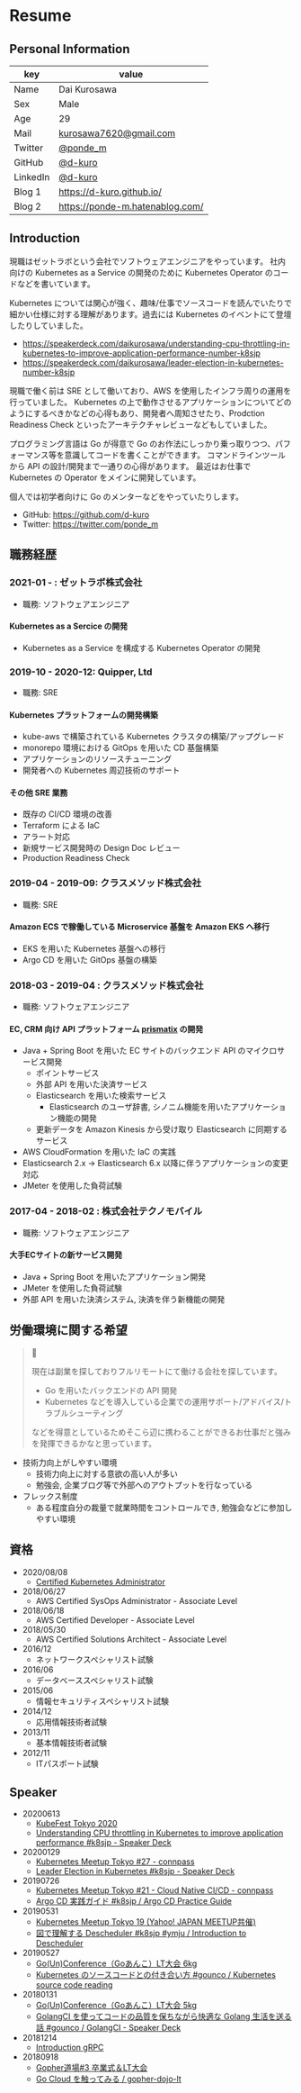 # Resume

## Personal Information

| key | value |
| --- | ----- |
| Name     | Dai Kurosawa                                            |
| Sex      | Male                                                    |
| Age      | 29                                                      |
| Mail     | [kurosawa7620@gmail.com](mailto:kurosawa7620@gmail.com) |
| Twitter  | [@ponde_m](https://twitter.com/ponde_m)                 |
| GitHub   | [@d-kuro](https://github.com/d-kuro)                    |
| LinkedIn | [@d-kuro](https://www.linkedin.com/in/d-kuro/)          |
| Blog 1   | https://d-kuro.github.io/                               |
| Blog 2   | https://ponde-m.hatenablog.com/                         |

## Introduction

現職はゼットラボという会社でソフトウェアエンジニアをやっています。
社内向けの Kubernetes as a Service の開発のために Kubernetes Operator のコードなどを書いています。

Kubernetes については関心が強く、趣味/仕事でソースコードを読んでいたりで細かい仕様に対する理解があります。過去には Kubernetes のイベントにて登壇したりしていました。

* https://speakerdeck.com/daikurosawa/understanding-cpu-throttling-in-kubernetes-to-improve-application-performance-number-k8sjp
* https://speakerdeck.com/daikurosawa/leader-election-in-kubernetes-number-k8sjp

現職で働く前は SRE として働いており、AWS を使用したインフラ周りの運用を行っていました。
Kubernetes の上で動作させるアプリケーションについてどのようにするべきかなどの心得もあり、開発者へ周知させたり、Prodction Readiness Check といったアーキテクチャレビューなどもしていました。

プログラミング言語は Go が得意で Go のお作法にしっかり乗っ取りつつ、パフォーマンス等を意識してコードを書くことができます。
コマンドラインツールから API の設計/開発まで一通りの心得があります。
最近はお仕事で Kubernetes の Operator をメインに開発しています。

個人では初学者向けに Go のメンターなどをやっていたりします。

* GitHub: https://github.com/d-kuro
* Twitter: https://twitter.com/ponde_m

## 職務経歴

### 2021-01 - : ゼットラボ株式会社

* 職務: ソフトウェアエンジニア

#### Kubernetes as a Sercice の開発

* Kubernetes as a Service を構成する Kubernetes Operator の開発

### 2019-10 - 2020-12: Quipper, Ltd

* 職務: SRE

#### Kubernetes プラットフォームの開発構築

* kube-aws で構築されている Kubernetes クラスタの構築/アップグレード
* monorepo 環境における GitOps を用いた CD 基盤構築
* アプリケーションのリソースチューニング
* 開発者への Kubernetes 周辺技術のサポート

#### その他 SRE 業務

* 既存の CI/CD 環境の改善
* Terraform による IaC
* アラート対応
* 新規サービス開発時の Design Doc レビュー
* Production Readiness Check

### 2019-04 - 2019-09: クラスメソッド株式会社

* 職務: SRE

#### Amazon ECS で稼働している Microservice 基盤を Amazon EKS へ移行

* EKS を用いた Kubernetes 基盤への移行
* Argo CD を用いた GitOps 基盤の構築

### 2018-03 - 2019-04 : クラスメソッド株式会社

* 職務: ソフトウェアエンジニア

#### EC, CRM 向け API プラットフォーム [prismatix](https://prismatix.jp/) の開発

* Java + Spring Boot を用いた EC サイトのバックエンド API のマイクロサービス開発
  * ポイントサービス
  * 外部 API を用いた決済サービス
  * Elasticsearch を用いた検索サービス
    * Elasticsearch のユーザ辞書, シノニム機能を用いたアプリケーション機能の開発
  * 更新データを Amazon Kinesis から受け取り Elasticsearch に同期するサービス
* AWS CloudFormation を用いた IaC の実践
* Elasticsearch 2.x -> Elasticsearch 6.x 以降に伴うアプリケーションの変更対応
* JMeter を使用した負荷試験

### 2017-04 - 2018-02 : 株式会社テクノモバイル

* 職務: ソフトウェアエンジニア

#### 大手ECサイトの新サービス開発

* Java + Spring Boot を用いたアプリケーション開発
* JMeter を使用した負荷試験
* 外部 API を用いた決済システム, 決済を伴う新機能の開発

## 労働環境に関する希望

> 📝
>
> 現在は副業を探しておりフルリモートにて働ける会社を探しています。
> 
> * Go を用いたバックエンドの API 開発
> * Kubernetes などを導入している企業での運用サポート/アドバイス/トラブルシューティング
> 
> などを得意としているためそこら辺に携わることができるお仕事だと強みを発揮できるかなと思っています。

* 技術力向上がしやすい環境
  * 技術力向上に対する意欲の高い人が多い
  * 勉強会, 企業ブログ等で外部へのアウトプットを行なっている
* フレックス制度
  * ある程度自分の裁量で就業時間をコントロールでき, 勉強会などに参加しやすい環境

## 資格

* 2020/08/08
  * [Certified Kubernetes Administrator](https://github.com/d-kuro/resume/issues/11)
* 2018/06/27
  * AWS Certified SysOps Administrator - Associate Level
* 2018/06/18
  * AWS Certified Developer - Associate Level
* 2018/05/30
  * AWS Certified Solutions Architect - Associate Level
* 2016/12
  * ネットワークスペシャリスト試験
* 2016/06
  * データベーススペシャリスト試験
* 2015/06
  * 情報セキュリティスペシャリスト試験
* 2014/12
  * 応用情報技術者試験
* 2013/11
  * 基本情報技術者試験
* 2012/11
  * ITパスポート試験

## Speaker

* 20200613
  * [KubeFest Tokyo 2020](https://k8sjp.github.io/kubefest-2020/)
  * [Understanding CPU throttling in Kubernetes to improve application performance #k8sjp - Speaker Deck](https://speakerdeck.com/daikurosawa/understanding-cpu-throttling-in-kubernetes-to-improve-application-performance-number-k8sjp)
* 20200129
  * [Kubernetes Meetup Tokyo #27 - connpass](https://k8sjp.connpass.com/event/162343/)
  * [Leader Election in Kubernetes #k8sjp - Speaker Deck](https://speakerdeck.com/daikurosawa/leader-election-in-kubernetes-number-k8sjp)
* 20190726
  * [Kubernetes Meetup Tokyo #21 - Cloud Native CI/CD - connpass](https://k8sjp.connpass.com/event/138375/)
  * [Argo CD 実践ガイド #k8sjp / Argo CD Practice Guide](https://speakerdeck.com/daikurosawa/argo-cd-practice-guide)
* 20190531
  * [Kubernetes Meetup Tokyo 19 (Yahoo! JAPAN MEETUP共催)](https://k8sjp.connpass.com/event/126207/)
  * [図で理解する Descheduler #k8sjp #ymju / Introduction to Descheduler](https://speakerdeck.com/daikurosawa/introduction-to-descheduler)
* 20190527
  * [Go(Un)Conference（Goあんこ）LT大会 6kg](https://gounconference.connpass.com/event/129090/)
  * [Kubernetes のソースコードとの付き合い方 #gounco / Kubernetes source code reading](https://speakerdeck.com/daikurosawa/kubernetes-source-code-reading)
* 20180131
  * [Go(Un)Conference（Goあんこ）LT大会 5kg](https://gounconference.connpass.com/event/112942/)
  * [GolangCI を使ってコードの品質を保ちながら快適な Golang 生活を送る話 #gounco / GolangCI - Speaker Deck](https://speakerdeck.com/daikurosawa/golangci)
* 20181214
  * [Introduction gRPC](https://speakerdeck.com/daikurosawa/introduction-grpc)
* 20180918
  * [Gopher道場#3 卒業式＆LT大会](https://mercari.connpass.com/event/101178/)
  * [Go Cloud を触ってみる / gopher-dojo-lt](https://speakerdeck.com/daikurosawa/gopher-dojo-lt)
